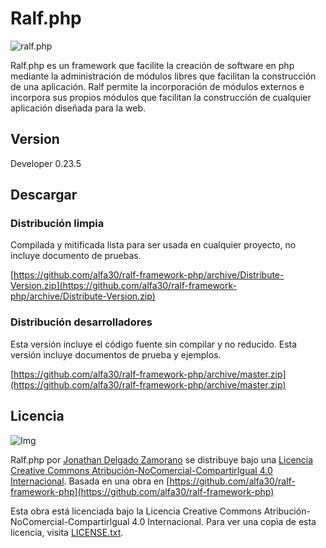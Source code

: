 Ralf.php
========
![ralf.php](https://raw.githubusercontent.com/alfa30/ralf.php/master/img/128.png)

Ralf.php es un framework que facilite la creación de software en php mediante la administración de módulos libres que facilitan la construcción de una aplicación. Ralf permite la incorporación de módulos externos e incorpora sus propios módulos que facilitan la construcción de cualquier aplicación diseñada para la web.

Version
-------
Developer 0.23.5

Descargar
---------
### Distribución limpia
Compilada y mitificada lista para ser usada en cualquier proyecto, no incluye documento de pruebas.

[https://github.com/alfa30/ralf-framework-php/archive/Distribute-Version.zip](https://github.com/alfa30/ralf-framework-php/archive/Distribute-Version.zip)

### Distribución desarrolladores
Esta versión incluye el código fuente sin compilar y no reducido. Esta versión incluye documentos de prueba y ejemplos. 

[https://github.com/alfa30/ralf-framework-php/archive/master.zip](https://github.com/alfa30/ralf-framework-php/archive/master.zip)

Licencia
--------

![Img](http://i.creativecommons.org/l/by-nc-sa/4.0/88x31.png)

Ralf.php por [Jonathan Delgado Zamorano](http://jonad.in/) se distribuye bajo una [Licencia Creative Commons Atribución-NoComercial-CompartirIgual 4.0 Internacional](http://creativecommons.org/licenses/by-nc-sa/4.0/). Basada en una obra en [https://github.com/alfa30/ralf-framework-php](https://github.com/alfa30/ralf-framework-php)

Esta obra está licenciada bajo la Licencia Creative Commons Atribución-NoComercial-CompartirIgual 4.0 Internacional. Para ver una copia de esta licencia, visita [LICENSE.txt](https://raw.github.com/alfa30/ralf-framework-php/master/LICENSE.txt).
